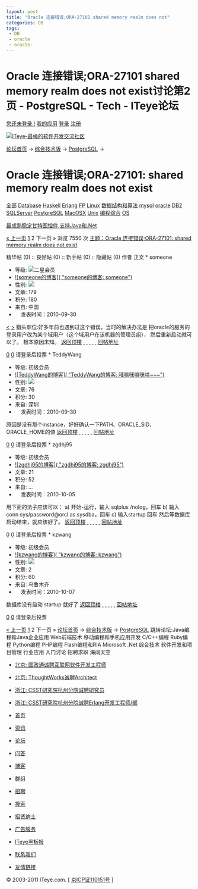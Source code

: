 ```yaml
---
layout: post
title: "Oracle 连接错误;ORA-27101 shared memory realm does not"
categories: DB
tags: 
 - DB
 - oracle
 - oracle-
--- 
```


# Oracle 连接错误;ORA-27101 shared memory realm does not exist讨论第2页 - PostgreSQL - Tech - ITeye论坛

[您还未登录 !](http://www.iteye.com/login "登录") [我的应用](http://www.iteye.com/all) [登录](http://www.iteye.com/login) [注册](http://www.iteye.com/signup)

[![ITeye-最棒的软件开发交流社区]( "ITeye-最棒的软件开发交流社区")](http://www.iteye.com/)

[论坛首页](http://www.iteye.com/forums) → [综合技术版](http://www.iteye.com/forums/board/Tech) → [PostgreSQL](http://www.iteye.com/forums/tag/PostgreSQL) →

# Oracle 连接错误;ORA-27101: shared memory realm does not exist

[全部](http://www.iteye.com/forums/board/Tech) [Database](http://www.iteye.com/forums/tag/Database) [Haskell](http://www.iteye.com/forums/tag/Haskell) [Erlang](http://www.iteye.com/forums/tag/Erlang) [FP](http://www.iteye.com/forums/tag/FP) [Linux](http://www.iteye.com/forums/tag/Linux) [数据结构和算法](http://www.iteye.com/forums/tag/algorithm) [mysql](http://www.iteye.com/forums/tag/mysql) [oracle](http://www.iteye.com/forums/tag/OracleDB) [DB2](http://www.iteye.com/forums/tag/DB2) [SQLServer](http://www.iteye.com/forums/tag/SQLServer) [PostgreSQL](http://www.iteye.com/forums/tag/PostgreSQL) [MacOSX](http://www.iteye.com/forums/tag/MacOSX) [Unix](http://www.iteye.com/forums/tag/Unix) [编程综合](http://www.iteye.com/forums/tag/Technology) [OS](http://www.iteye.com/forums/tag/OS)
[](http://www.iteye.com/forums/43/topics/774091/posts/new "发表回复")

[最成熟稳定甘特图控件,支持Java和.Net](http://www.iteye.com/clicks/593)

[« 上一页](http://www.iteye.com/topic/774091?page=1) [1](http://www.iteye.com/topic/774091?page=1) 2 下一页 »
浏览 7550 次
 [主题：Oracle 连接错误;ORA-27101: shared memory realm does not exist](http://www.iteye.com/topic/774091)

精华帖 (0) :: 良好帖 (0) :: 新手帖 (0) :: 隐藏帖 (0) 作者 正文 * someone
* 等级: ![二星会员]( "二星会员")
* [![someone的博客]( "someone的博客: someone")](http://someone.iteye.com/)
* 性别: ![]( "男")
* 文章: 179
* 积分: 180
* 来自: 中国
* ![]()
    发表时间：2010-09-30  

[<](http://www.iteye.com/topic/774091?page=2#) [>](http://www.iteye.com/topic/774091?page=2#) 猎头职位:好多年前也遇到过这个错误，当时的解决办法是
把oracle的服务的登录用户改为某个域用户（这个域用户在该机器的管理员组），
然后重新启动就可以了。
根本原因未知。 [返回顶楼](http://www.iteye.com/topic/774091?page=2#) [ ](http://someone.iteye.com/ "浏览作者的博客") [ ](http://someone.iteye.com/blog/profile "浏览作者资料") [ ](http://app.iteye.com/messages/new?message%5Breceiver_name%5D=someone "发送站内短信") [ ](http://someone.iteye.com/blog/guest_book "给作者留言") [ ](http://app.iteye.com/feed?subscription%5Bsubscribed_user_name%5D=someone "关注作者") [回帖地址](http://www.iteye.com/topic/774091?page=2#1694858 "someone回帖:Oracle 连接错误;ORA-27101: shared memory realm does not exist")

[0](http://www.iteye.com/topic/774091?page=2# "好") [0](http://www.iteye.com/topic/774091?page=2# "差") 请登录后投票  * TeddyWang
* 等级: 初级会员
* [![TeddyWang的博客]( "TeddyWang的博客: 哦嘛咪嘛咪哄~~~")](http://teddywang.iteye.com/)
* 性别: ![]( "男")
* 文章: 76
* 积分: 30
* 来自: 深圳
* ![]()
    发表时间：2010-09-30  

原因是没有那个instance，好好确认一下PATH、ORACLE_SID、ORACLE_HOME的値 [返回顶楼](http://www.iteye.com/topic/774091?page=2#) [ ](http://teddywang.iteye.com/ "浏览作者的博客") [ ](http://teddywang.iteye.com/blog/profile "浏览作者资料") [ ](http://app.iteye.com/messages/new?message%5Breceiver_name%5D=TeddyWang "发送站内短信") [ ](http://teddywang.iteye.com/blog/guest_book "给作者留言") [ ](http://app.iteye.com/feed?subscription%5Bsubscribed_user_name%5D=TeddyWang "关注作者") [回帖地址](http://www.iteye.com/topic/774091?page=2#1695121 "TeddyWang回帖:Oracle 连接错误;ORA-27101: shared memory realm does not exist")

[0](http://www.iteye.com/topic/774091?page=2# "好") [0](http://www.iteye.com/topic/774091?page=2# "差") 请登录后投票  * zgdhj95
* 等级: 初级会员
* [![zgdhj95的博客]( "zgdhj95的博客: zgdhj95")](http://zgdhj95.iteye.com/)
* 文章: 21
* 积分: 52
* 来自: ...
* ![]()
    发表时间：2010-10-05  

用下面的法子应该可以：
a) 开始-运行，输入 sqlplus /nolog，回车
b) 输入 conn sys/password@orcl as sysdba，回车
c) 输入startup 回车
然后等数据库启动结束，就应该好了。 [返回顶楼](http://www.iteye.com/topic/774091?page=2#) [ ](http://zgdhj95.iteye.com/ "浏览作者的博客") [ ](http://zgdhj95.iteye.com/blog/profile "浏览作者资料") [ ](http://app.iteye.com/messages/new?message%5Breceiver_name%5D=zgdhj95 "发送站内短信") [ ](http://zgdhj95.iteye.com/blog/guest_book "给作者留言") [ ](http://app.iteye.com/feed?subscription%5Bsubscribed_user_name%5D=zgdhj95 "关注作者") [回帖地址](http://www.iteye.com/topic/774091?page=2#1697197 "zgdhj95回帖:Oracle 连接错误;ORA-27101: shared memory realm does not exist")

[0](http://www.iteye.com/topic/774091?page=2# "好") [0](http://www.iteye.com/topic/774091?page=2# "差") 请登录后投票  * kzwang
* 等级: 初级会员
* [![kzwang的博客]( "kzwang的博客: kzwang")](http://kzwang.iteye.com/)
* 性别: ![]( "男")
* 文章: 2
* 积分: 60
* 来自: 乌鲁木齐
* ![]()
    发表时间：2010-10-07  

数据库没有启动
startup
就好了 [返回顶楼](http://www.iteye.com/topic/774091?page=2#) [ ](http://kzwang.iteye.com/ "浏览作者的博客") [ ](http://kzwang.iteye.com/blog/profile "浏览作者资料") [ ](http://app.iteye.com/messages/new?message%5Breceiver_name%5D=kzwang "发送站内短信") [ ](http://kzwang.iteye.com/blog/guest_book "给作者留言") [ ](http://app.iteye.com/feed?subscription%5Bsubscribed_user_name%5D=kzwang "关注作者") [回帖地址](http://www.iteye.com/topic/774091?page=2#1698425 "kzwang回帖:Oracle 连接错误;ORA-27101: shared memory realm does not exist")

[0](http://www.iteye.com/topic/774091?page=2# "好") [0](http://www.iteye.com/topic/774091?page=2# "差") 请登录后投票

[](http://www.iteye.com/forums/43/topics/774091/posts/new "发表回复")

[« 上一页](http://www.iteye.com/topic/774091?page=1) [1](http://www.iteye.com/topic/774091?page=1) 2 下一页 »
[论坛首页](http://www.iteye.com/forums) → [综合技术版](http://www.iteye.com/forums/board/Tech) → [PostgreSQL](http://www.iteye.com/forums/tag/PostgreSQL)
跳转论坛:Java编程和Java企业应用 Web前端技术 移动编程和手机应用开发 C/C++编程 Ruby编程 Python编程 PHP编程 Flash编程和RIA Microsoft .Net 综合技术 软件开发和项目管理 行业应用 入门讨论 招聘求职 海阔天空

* [北京: 国政通诚聘互联网软件开发工程师](http://www.iteye.com/jobs/1889 "北京:国政通诚聘互联网软件开发工程师")
* [北京: ThoughtWorks诚聘Architect](http://www.iteye.com/jobs/1139 "北京:ThoughtWorks诚聘Architect")
* [浙江: CSST研究院杭州分院诚聘研究员](http://www.iteye.com/jobs/1213 "浙江:CSST研究院杭州分院诚聘研究员")
* [浙江: CSST研究院杭州分院诚聘Erlang开发工程师/部](http://www.iteye.com/jobs/1209 "浙江:CSST研究院杭州分院诚聘Erlang开发工程师/部门经理")

* [首页](http://www.iteye.com/)
* [资讯](http://www.iteye.com/news)
* [论坛](http://www.iteye.com/forums)
* [问答](http://www.iteye.com/ask)
* [博客](http://www.iteye.com/blogs)
* [群组](http://www.iteye.com/groups)
* [招聘](http://www.iteye.com/job)
* [搜索](http://www.iteye.com/search)
* [招贤纳士](http://www.iteye.com/index/recruit)
* [广告服务](http://www.iteye.com/index/service)
* [ITeye黑板报](http://webmaster.iteye.com/)
* [联系我们](http://www.iteye.com/index/contactus)
* [友情链接](http://www.iteye.com/index/friend_links)

© 2003-2011 ITeye.com. [ [京ICP证110151号](http://www.miibeian.gov.cn/) ]
